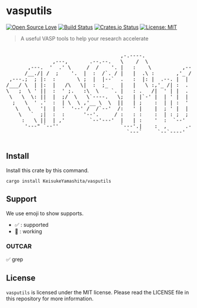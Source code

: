 # vasputils

[![Open Source Love](https://badges.frapsoft.com/os/v1/open-source.svg?v=103)](https://github.com/ellerbrock/open-source-badges/)
[![Build Status](https://travis-ci.com/KeisukeYamashita/vasputils.svg?branch=master)](https://travis-ci.com/KeisukeYamashita/vasputils)
[![Crates.io Status](https://img.shields.io/badge/crate.io-0.1.0-orange.svg)](https://crates.io/crates/vasputils)
[![License: MIT](https://img.shields.io/badge/License-MIT-yellow.svg)](https://opensource.org/licenses/MIT)

> A useful VASP tools to help your research accelerate

<pre align="center">
                                                                     ,----,           ,--,   
                                     ,-.----.                      ,/   .`|        ,---.'|   
               ,---,       .--.--.   \    /  \                   ,`   .'  :   ,---,|   | :   
       ,---.  '  .' \     /  /    '. |   :    \          ,--,  ;    ;     /,`--.' |:   : |   
      /__./| /  ;    '.  |  :  /`. / |   |  .\ :       ,'_ /|.'___,/    ,' |   :  :|   ' :   
 ,---.;  ; |:  :       \ ;  |  |--`  .   :  |: |  .--. |  | :|    :     |  :   |  ';   ; '   
/___/ \  | |:  |   /\   \|  :  ;_    |   |   \ :,'_ /| :  . |;    |.';  ;  |   :  |'   | |__ 
\   ;  \ ' ||  :  ' ;.   :\  \    `. |   : .   /|  ' | |  . .`----'  |  |  '   '  ;|   | :.'|
 \   \  \: ||  |  ;/  \   \`----.   \;   | |`-' |  | ' |  | |    '   :  ;  |   |  |'   :    ;
  ;   \  ' .'  :  | \  \ ,'__ \  \  ||   | ;    :  | | :  ' ;    |   |  '  '   :  ;|   |  ./ 
   \   \   '|  |  '  '--' /  /`--'  /:   ' |    |  ; ' |  | '    '   :  |  |   |  ';   : ;   
    \   `  ;|  :  :      '--'.     / :   : :    :  | : ;  ; |    ;   |.'   '   :  ||   ,/    
     :   \ ||  | ,'        `--'---'  |   | :    '  :  `--'   \   '---'     ;   |.' '---'     
      '---" `--''                    `---'.|    :  ,      .-./             '---'             
                                       `---`     `--`----'                                   

</pre>

## Install

Install this crate by this command.

```
cargo install KeisukeYamashita/vasputils
```

## Support

We use emoji to show supports.

-  ✅ : supported
-  🚧 : working

### OUTCAR

✅ grep

## License

`vasputils` is licensed under the MIT license. Please read the LICENSE file in this repository for more information.